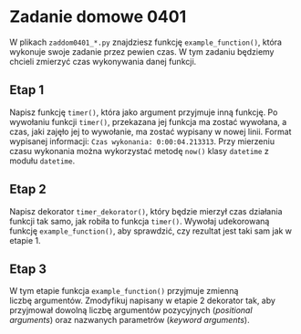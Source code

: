# Zadanie domowe 0401

W plikach `zaddom0401_*.py` znajdziesz funkcję `example_function()`, która wykonuje swoje zadanie przez pewien czas.
W tym zadaniu będziemy chcieli zmierzyć czas wykonywania danej funkcji.

## Etap 1

Napisz funkcję `timer()`, która jako argument przyjmuje inną funkcję. Po wywołaniu funkcji `timer()`, przekazana jej funkcja ma zostać wywołana, a czas, jaki zajęło jej to wywołanie, ma zostać wypisany w nowej linii. Format wypisanej informacji: `Czas wykonania: 0:00:04.213313`. Przy mierzeniu czasu wykonania można wykorzystać metodę `now()` klasy `datetime` z modułu `datetime`.


## Etap 2

Napisz dekorator `timer_dekorator()`, który będzie mierzył czas działania funkcji tak samo, jak robiła to funkcja `timer()`. Wywołaj udekorowaną funkcję `example_function()`, aby sprawdzić, czy rezultat jest taki sam jak w etapie 1.

## Etap 3

W tym etapie funkcja `example_function()` przyjmuje zmienną liczbę argumentów. Zmodyfikuj napisany w etapie 2 dekorator tak, aby przyjmował dowolną liczbę argumentów pozycyjnych (*positional arguments*) oraz nazwanych parametrów (*keyword arguments*). 
